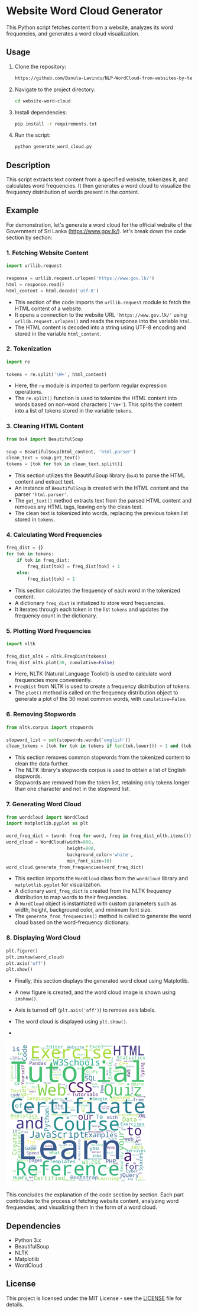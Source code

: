 
# Website Word Cloud Generator

This Python script fetches content from a website, analyzes its word frequencies, and generates a word cloud visualization.

## Usage

1. Clone the repository:
   ```bash
   https://github.com/Banula-Lavindu/NLP-WordCloud-from-websites-by-text-mining-.git
   ```
2. Navigate to the project directory:
   ```bash
   cd website-word-cloud
   ```
3. Install dependencies:
   ```bash
   pip install -r requirements.txt
   ```
4. Run the script:
   ```bash
   python generate_word_cloud.py
   ```

## Description

This script extracts text content from a specified website, tokenizes it, and calculates word frequencies. It then generates a word cloud to visualize the frequency distribution of words present in the content.

## Example

For demonstration, let's generate a word cloud for the official website of the Government of Sri Lanka (https://www.gov.lk/).
let's break down the code section by section:

### 1. Fetching Website Content
```python
import urllib.request

response = urllib.request.urlopen('https://www.gov.lk/')
html = response.read()
html_content = html.decode('utf-8')
```
- This section of the code imports the `urllib.request` module to fetch the HTML content of a website.
- It opens a connection to the website URL `'https://www.gov.lk/'` using `urllib.request.urlopen()` and reads the response into the variable `html`.
- The HTML content is decoded into a string using UTF-8 encoding and stored in the variable `html_content`.

### 2. Tokenization
```python
import re

tokens = re.split('\W+', html_content)
```
- Here, the `re` module is imported to perform regular expression operations.
- The `re.split()` function is used to tokenize the HTML content into words based on non-word characters (`'\W+'`). This splits the content into a list of tokens stored in the variable `tokens`.

### 3. Cleaning HTML Content
```python
from bs4 import BeautifulSoup

soup = BeautifulSoup(html_content, 'html.parser')
clean_text = soup.get_text()
tokens = [tok for tok in clean_text.split()]
```
- This section utilizes the BeautifulSoup library (`bs4`) to parse the HTML content and extract text.
- An instance of `BeautifulSoup` is created with the HTML content and the parser `'html.parser'`.
- The `get_text()` method extracts text from the parsed HTML content and removes any HTML tags, leaving only the clean text.
- The clean text is tokenized into words, replacing the previous token list stored in `tokens`.

### 4. Calculating Word Frequencies
```python
freq_dist = {}
for tok in tokens:
    if tok in freq_dist:
        freq_dist[tok] = freq_dist[tok] + 1
    else:
        freq_dist[tok] = 1
```
- This section calculates the frequency of each word in the tokenized content.
- A dictionary `freq_dist` is initialized to store word frequencies.
- It iterates through each token in the list `tokens` and updates the frequency count in the dictionary.

### 5. Plotting Word Frequencies
```python
import nltk

freq_dist_nltk = nltk.FreqDist(tokens)
freq_dist_nltk.plot(30, cumulative=False)
```
- Here, NLTK (Natural Language Toolkit) is used to calculate word frequencies more conveniently.
- `FreqDist` from NLTK is used to create a frequency distribution of tokens.
- The `plot()` method is called on the frequency distribution object to generate a plot of the 30 most common words, with `cumulative=False`.

### 6. Removing Stopwords
```python
from nltk.corpus import stopwords

stopword_list = set(stopwords.words('english'))
clean_tokens = [tok for tok in tokens if len(tok.lower()) > 1 and (tok.lower() not in stopword_list)]
```
- This section removes common stopwords from the tokenized content to clean the data further.
- The NLTK library's stopwords corpus is used to obtain a list of English stopwords.
- Stopwords are removed from the token list, retaining only tokens longer than one character and not in the stopword list.

### 7. Generating Word Cloud
```python
from wordcloud import WordCloud
import matplotlib.pyplot as plt

word_freq_dict = {word: freq for word, freq in freq_dist_nltk.items()}
word_cloud = WordCloud(width=800,
                       height=800,
                       background_color='white',
                       min_font_size=10)
word_cloud.generate_from_frequencies(word_freq_dict)
```
- This section imports the `WordCloud` class from the `wordcloud` library and `matplotlib.pyplot` for visualization.
- A dictionary `word_freq_dict` is created from the NLTK frequency distribution to map words to their frequencies.
- A `WordCloud` object is instantiated with custom parameters such as width, height, background color, and minimum font size.
- The `generate_from_frequencies()` method is called to generate the word cloud based on the word-frequency dictionary.

### 8. Displaying Word Cloud
```python
plt.figure()
plt.imshow(word_cloud)
plt.axis('off')
plt.show()
```
- Finally, this section displays the generated word cloud using Matplotlib.
- A new figure is created, and the word cloud image is shown using `imshow()`.
- Axis is turned off (`plt.axis('off')`) to remove axis labels.
- The word cloud is displayed using `plt.show()`.

- 
![Word Cloud Example](wordcloud.png)


This concludes the explanation of the code section by section. Each part contributes to the process of fetching website content, analyzing word frequencies, and visualizing them in the form of a word cloud.
## Dependencies

- Python 3.x
- BeautifulSoup
- NLTK
- Matplotlib
- WordCloud

## License

This project is licensed under the MIT License - see the [LICENSE](LICENSE) file for details.

